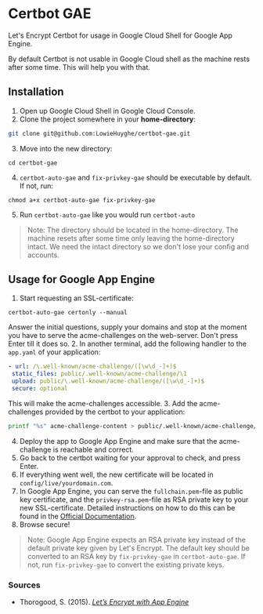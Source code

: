 # Certbot GAE

Let's Encrypt Certbot for usage in Google Cloud Shell for Google App Engine.

By default Certbot is not usable in Google Cloud shell as the machine
rests after some time. This will help you with that.

## Installation

1. Open up Google Cloud Shell in Google Cloud Console.
2. Clone the project somewhere in your **home-directory**:

 ```bash
git clone git@github.com:LowieHuyghe/certbot-gae.git
```
3. Move into the new directory:

 ```shell
cd certbot-gae
```
4. `certbot-auto-gae` and `fix-privkey-gae` should be executable by
default. If not, run:

 ```shell
chmod a+x certbot-auto-gae fix-privkey-gae
```
5. Run `certbot-auto-gae` like you would run `certbot-auto`

> Note: The directory should be located in the home-directory. The
machine resets after some time only leaving the home-directory intact.
We need the intact directory so we don't lose your config and accounts.

## Usage for Google App Engine

1. Start requesting an SSL-certificate:

 ```shell
certbot-auto-gae certonly --manual
```  
Answer the initial questions, supply your domains and stop at the moment
you have to serve the acme-challenges on the web-server. Don't press
Enter till it does so.
2. In another terminal, add the following handler to the `app.yaml` of
your application:

 ```yaml
 - url: /\.well-known/acme-challenge/([\w\d_-]+)$
  static_files: public/.well-known/acme-challenge/\1
  upload: public/\.well-known/acme-challenge/([\w\d_-]+)$
  secure: optional
```  
This will make the acme-challenges accessible.
3. Add the acme-challenges provided by the certbot to your application:

 ```bash
printf "%s" acme-challenge-content > public/.well-known/acme-challenge/acme-challenge-file
```
4. Deploy the app to Google App Engine and make sure that the
acme-challenge is reachable and correct.
5. Go back to the certbot waiting for your approval to check, and press
Enter.
6. If everything went well, the new certificate will be located in
`config/live/yourdomain.com`.
7. In Google App Engine, you can serve the `fullchain.pem`-file as
public key certificate, and the `privkey-rsa.pem`-file as RSA private
key to your new SSL-certificate. Detailed instructions on how to do
this can be found in the
[Official Documentation](https://cloud.google.com/appengine/docs/python/console/using-custom-domains-and-ssl#adding_ssl_to_your_custom_domain).
8. Browse secure!

> Note: Google App Engine expects an RSA private key instead of the
default private key given by Let's Encrypt. The default key should be
converted to an RSA key by `fix-privkey-gae` in `certbot-auto-gae`.
If not, run `fix-privkey-gae` to convert the existing private keys.

### Sources
* Thorogood, S. (2015). [*Let’s Encrypt with App Engine*](https://medium.com/google-cloud/let-s-encrypt-with-app-engine-8047b0642895)
